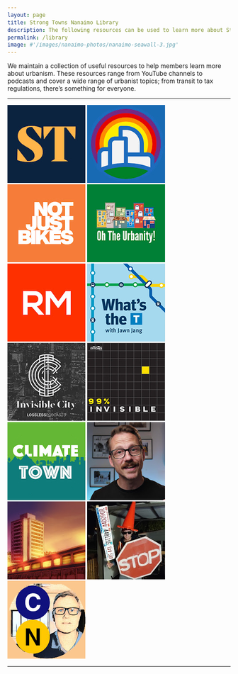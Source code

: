 ```yaml
---
layout: page
title: Strong Towns Nanaimo Library
description: The following resources can be used to learn more about Strong Towns. There are countless YouTube creators and podcasters who can help you learn about sustainable urban planning. Here are some of our favourites!
permalink: /library
image: #'/images/nanaimo-photos/nanaimo-seawall-3.jpg'
---
```


We maintain a collection of useful resources to help members learn more about urbanism. 
These resources range from YouTube channels to podcasts and cover a wide range of urbanist topics; from transit to tax regulations, there’s something for everyone.


***

<div class="gallery-box">
  <div class="gallery">
    <a target="_blank" href="https://www.youtube.com/@strongtowns"><img src="/images/library/strong-towns.jpg" loading="lazy"></a>
    <a target="_blank" href="https://www.youtube.com/@CityBeautiful"><img src="/images/library/city-beautiful.jpg" loading="lazy"></a>
    <a target="_blank" href="https://www.youtube.com/@NotJustBikes"><img src="/images/library/njb.jpg" loading="lazy"></a>
    <a target="_blank" href="https://www.youtube.com/@OhTheUrbanity"><img src="/images/library/oh-the-urbanity.jpg" loading="lazy"></a>
    <a target="_blank" href="https://www.youtube.com/@RMTransit"><img src="/images/library/rm-transit.jpg" loading="lazy"></a>
    <a target="_blank" href="https://pca.st/3a9lft8z"><img src="/images/library/whats-the-t.jpg" loading="lazy"></a>
    <a target="_blank" href="https://pca.st/OVMO"><img src="/images/library/invisible-city.jpg" loading="lazy"></a>
    <a target="_blank" href="https://pca.st/99invisible"><img src="/images/library/99pi.jpg" loading="lazy"></a>
    <a target="_blank" href="https://www.youtube.com/@ClimateTown"><img src="/images/library/climate-town.jpg" loading="lazy"></a>
    <a target="_blank" href="https://www.youtube.com/@stewarthicks"><img src="/images/library/stewart-hicks.jpg" loading="lazy"></a>
    <a target="_blank" href="https://www.youtube.com/@AdamSomething"><img src="/images/library/adam-something.jpg" loading="lazy"></a>
    <a target="_blank" href="https://www.youtube.com/@alanthefisher"><img src="/images/library/alan-fischer.jpg" loading="lazy"></a>
    <a target="_blank" href="https://www.youtube.com/@CityNerd"><img src="/images/library/city-nerd.jpg" loading="lazy"></a>
  </div>
  <!-- <em>Various Relevant Urbanist YouTubers</em> -->
</div>

***